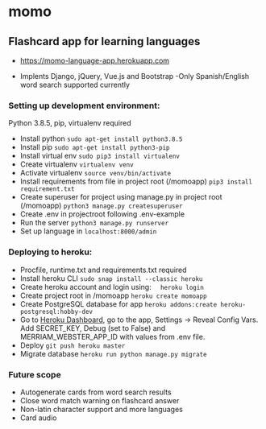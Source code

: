 # momo
## Flashcard app for learning languages 

- https://momo-language-app.herokuapp.com

- Implents Django, jQuery, Vue.js and Bootstrap
-Only Spanish/English word search supported currently

### Setting up development environment:
Python 3.8.5, pip, virtualenv required
- Install python 
``` sudo apt-get install python3.8.5 ``` 
- Install pip
 ```sudo apt-get install python3-pip ``` 
 - Install virtual env
 ```sudo pip3 install virtualenv ```
 - Create virtualenv
``` virtualenv venv ```
- Activate virtualenv
``` source venv/bin/activate ```
- Install requirements from file in project root (/momoapp)
``` pip3 install requirement.txt ```
- Create superuser for project using manage.py in project root (/momoapp)
``` python3 manage.py createsuperuser ```
- Create .env in projectroot following .env-example
- Run the server
``` python3 manage.py runserver ```
- Set up language in ```localhost:8000/admin```


### Deploying to heroku:
- Procfile, runtime.txt and  requirements.txt required
- Install heroku CLI
``` sudo snap install --classic heroku ```
- Create heroku account and login using:
```  heroku login```
- Create project root in /momoapp
``` heroku create momoapp ```
- Create PostgreSQL database for app
``` heroku addons:create heroku-postgresql:hobby-dev ```
- Go to [Heroku Dashboard](https://id.heroku.com/login), go to the app, Settings -> Reveal Config Vars. Add SECRET_KEY, Debug (set to False) and MERRIAM_WEBSTER_APP_ID with values from .env file.
- Deploy
``` git push heroku master ```
- Migrate database
``` heroku run python manage.py migrate ```

### Future scope
- Autogenerate cards from word search results
- Close word match warning on flashcard answer
- Non-latin character support and more languages
- Card audio

